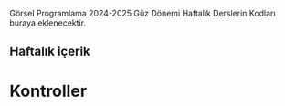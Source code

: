 Görsel Programlama 2024-2025 Güz Dönemi Haftalık Derslerin Kodları buraya eklenecektir.

## Haftalık içerik

# Kontroller
